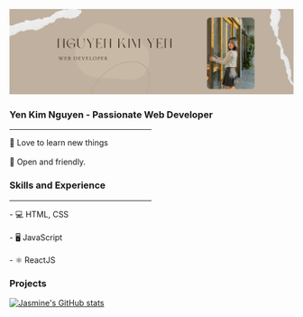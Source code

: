 ![githubcover](https://github.com/ngkimyen/ngkimyen/blob/main/github%20cover.png)

### Yen Kim Nguyen - Passionate Web Developer
<hr style="width:50%">
   💫 Love to learn new things
   <br></br>
   💫 Open and friendly. 
  
### Skills and Experience 
<hr style="width:50%">
- 💻 HTML, CSS   <br></br>
- 🖥 JavaScript    <br></br>
- ⚛️ ReactJS


### Projects 

   


[![Jasmine's GitHub stats](https://github-readme-stats.vercel.app/api?username=ngkimyen)](https://github.com/anuraghazra/github-readme-stats)





